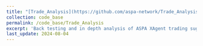 ```yaml
---
title: "[Trade_Analysis](https://github.com/aspa-network/Trade_Analysis)"
collection: code_base
permalink: /code_base/Trade_Analysis
excerpt: 'Back testing and in depth analysis of ASPA XAgent trading suggestions. Please contact us at aspa.life1@gmail.com to access the private code.'
last_update: 2024-08-04
---
```

